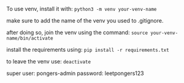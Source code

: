 To use venv, install it with: ```python3 -m venv your-venv-name```

make sure to add the name of the venv you used to .gitignore.

after doing so, join the venv using the command: ```source your-venv-name/bin/activate```

install the requirements using: ```pip install -r requirements.txt```

to leave the venv use: ```deactivate```

super user: pongers-admin
password: leetpongers123
